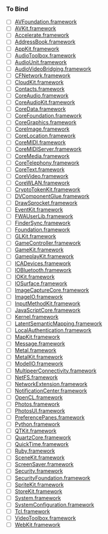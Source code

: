 ### To Bind
- [ ] [AVFoundation.framework](https://github.com/xamarin/xamarin-macios/wiki/AVFoundation-macOS-Beta1)
- [ ] [AVKit.framework](https://github.com/xamarin/xamarin-macios/wiki/AVKit-macOS-Beta1)
- [ ] [Accelerate.framework](https://github.com/xamarin/xamarin-macios/wiki/Accelerate-macOS-Beta1)
- [ ] [AddressBook.framework](https://github.com/xamarin/xamarin-macios/wiki/AddressBook-macOS-Beta1)
- [ ] [AppKit.framework](https://github.com/xamarin/xamarin-macios/wiki/AppKit-macOS-Beta1)
- [ ] [AudioToolbox.framework](https://github.com/xamarin/xamarin-macios/wiki/AudioToolbox-macOS-Beta1)
- [ ] [AudioUnit.framework](https://github.com/xamarin/xamarin-macios/wiki/AudioUnit-macOS-Beta1)
- [ ] [AudioVideoBridging.framework](https://github.com/xamarin/xamarin-macios/wiki/AudioVideoBridging-macOS-Beta1)
- [ ] [CFNetwork.framework](https://github.com/xamarin/xamarin-macios/wiki/CFNetwork-macOS-Beta1)
- [ ] [CloudKit.framework](https://github.com/xamarin/xamarin-macios/wiki/CloudKit-macOS-Beta1)
- [ ] [Contacts.framework](https://github.com/xamarin/xamarin-macios/wiki/Contacts-macOS-Beta1)
- [ ] [CoreAudio.framework](https://github.com/xamarin/xamarin-macios/wiki/CoreAudio-macOS-Beta1)
- [ ] [CoreAudioKit.framework](https://github.com/xamarin/xamarin-macios/wiki/CoreAudioKit-macOS-Beta1)
- [ ] [CoreData.framework](https://github.com/xamarin/xamarin-macios/wiki/CoreData-macOS-Beta1)
- [ ] [CoreFoundation.framework](https://github.com/xamarin/xamarin-macios/wiki/CoreFoundation-macOS-Beta1)
- [ ] [CoreGraphics.framework](https://github.com/xamarin/xamarin-macios/wiki/CoreGraphics-macOS-Beta1)
- [ ] [CoreImage.framework](https://github.com/xamarin/xamarin-macios/wiki/CoreImage-macOS-Beta1)
- [ ] [CoreLocation.framework](https://github.com/xamarin/xamarin-macios/wiki/CoreLocation-macOS-Beta1)
- [ ] [CoreMIDI.framework](https://github.com/xamarin/xamarin-macios/wiki/CoreMIDI-macOS-Beta1)
- [ ] [CoreMIDIServer.framework](https://github.com/xamarin/xamarin-macios/wiki/CoreMIDIServer-macOS-Beta1)
- [ ] [CoreMedia.framework](https://github.com/xamarin/xamarin-macios/wiki/CoreMedia-macOS-Beta1)
- [ ] [CoreTelephony.framework](https://github.com/xamarin/xamarin-macios/wiki/CoreTelephony-macOS-Beta1)
- [ ] [CoreText.framework](https://github.com/xamarin/xamarin-macios/wiki/CoreText-macOS-Beta1)
- [ ] [CoreVideo.framework](https://github.com/xamarin/xamarin-macios/wiki/CoreVideo-macOS-Beta1)
- [ ] [CoreWLAN.framework](https://github.com/xamarin/xamarin-macios/wiki/CoreWLAN-macOS-Beta1)
- [ ] [CryptoTokenKit.framework](https://github.com/xamarin/xamarin-macios/wiki/CryptoTokenKit-macOS-Beta1)
- [ ] [DVComponentGlue.framework](https://github.com/xamarin/xamarin-macios/wiki/DVComponentGlue-macOS-Beta1)
- [ ] [DrawSprocket.framework](https://github.com/xamarin/xamarin-macios/wiki/DrawSprocket-macOS-Beta1)
- [ ] [EventKit.framework](https://github.com/xamarin/xamarin-macios/wiki/EventKit-macOS-Beta1)
- [ ] [FWAUserLib.framework](https://github.com/xamarin/xamarin-macios/wiki/FWAUserLib-macOS-Beta1)
- [ ] [FinderSync.framework](https://github.com/xamarin/xamarin-macios/wiki/FinderSync-macOS-Beta1)
- [ ] [Foundation.framework](https://github.com/xamarin/xamarin-macios/wiki/Foundation-macOS-Beta1)
- [ ] [GLKit.framework](https://github.com/xamarin/xamarin-macios/wiki/GLKit-macOS-Beta1)
- [ ] [GameController.framework](https://github.com/xamarin/xamarin-macios/wiki/GameController-macOS-Beta1)
- [ ] [GameKit.framework](https://github.com/xamarin/xamarin-macios/wiki/GameKit-macOS-Beta1)
- [ ] [GameplayKit.framework](https://github.com/xamarin/xamarin-macios/wiki/GameplayKit-macOS-Beta1)
- [ ] [ICADevices.framework](https://github.com/xamarin/xamarin-macios/wiki/ICADevices-macOS-Beta1)
- [ ] [IOBluetooth.framework](https://github.com/xamarin/xamarin-macios/wiki/IOBluetooth-macOS-Beta1)
- [ ] [IOKit.framework](https://github.com/xamarin/xamarin-macios/wiki/IOKit-macOS-Beta1)
- [ ] [IOSurface.framework](https://github.com/xamarin/xamarin-macios/wiki/IOSurface-macOS-Beta1)
- [ ] [ImageCaptureCore.framework](https://github.com/xamarin/xamarin-macios/wiki/ImageCaptureCore-macOS-Beta1)
- [ ] [ImageIO.framework](https://github.com/xamarin/xamarin-macios/wiki/ImageIO-macOS-Beta1)
- [ ] [InputMethodKit.framework](https://github.com/xamarin/xamarin-macios/wiki/InputMethodKit-macOS-Beta1)
- [ ] [JavaScriptCore.framework](https://github.com/xamarin/xamarin-macios/wiki/JavaScriptCore-macOS-Beta1)
- [ ] [Kernel.framework](https://github.com/xamarin/xamarin-macios/wiki/Kernel-macOS-Beta1)
- [ ] [LatentSemanticMapping.framework](https://github.com/xamarin/xamarin-macios/wiki/LatentSemanticMapping-macOS-Beta1)
- [ ] [LocalAuthentication.framework](https://github.com/xamarin/xamarin-macios/wiki/LocalAuthentication-macOS-Beta1)
- [ ] [MapKit.framework](https://github.com/xamarin/xamarin-macios/wiki/MapKit-macOS-Beta1)
- [ ] [Message.framework](https://github.com/xamarin/xamarin-macios/wiki/Message-macOS-Beta1)
- [ ] [Metal.framework](https://github.com/xamarin/xamarin-macios/wiki/Metal-macOS-Beta1)
- [ ] [MetalKit.framework](https://github.com/xamarin/xamarin-macios/wiki/MetalKit-macOS-Beta1)
- [ ] [ModelIO.framework](https://github.com/xamarin/xamarin-macios/wiki/ModelIO-macOS-Beta1)
- [ ] [MultipeerConnectivity.framework](https://github.com/xamarin/xamarin-macios/wiki/MultipeerConnectivity-macOS-Beta1)
- [ ] [NetFS.framework](https://github.com/xamarin/xamarin-macios/wiki/NetFS-macOS-Beta1)
- [ ] [NetworkExtension.framework](https://github.com/xamarin/xamarin-macios/wiki/NetworkExtension-macOS-Beta1)
- [ ] [NotificationCenter.framework](https://github.com/xamarin/xamarin-macios/wiki/NotificationCenter-macOS-Beta1)
- [ ] [OpenCL.framework](https://github.com/xamarin/xamarin-macios/wiki/OpenCL-macOS-Beta1)
- [ ] [Photos.framework](https://github.com/xamarin/xamarin-macios/wiki/Photos-macOS-Beta1)
- [ ] [PhotosUI.framework](https://github.com/xamarin/xamarin-macios/wiki/PhotosUI-macOS-Beta1)
- [ ] [PreferencePanes.framework](https://github.com/xamarin/xamarin-macios/wiki/PreferencePanes-macOS-Beta1)
- [ ] [Python.framework](https://github.com/xamarin/xamarin-macios/wiki/Python-macOS-Beta1)
- [ ] [QTKit.framework](https://github.com/xamarin/xamarin-macios/wiki/QTKit-macOS-Beta1)
- [ ] [QuartzCore.framework](https://github.com/xamarin/xamarin-macios/wiki/QuartzCore-macOS-Beta1)
- [ ] [QuickTime.framework](https://github.com/xamarin/xamarin-macios/wiki/QuickTime-macOS-Beta1)
- [ ] [Ruby.framework](https://github.com/xamarin/xamarin-macios/wiki/Ruby-macOS-Beta1)
- [ ] [SceneKit.framework](https://github.com/xamarin/xamarin-macios/wiki/SceneKit-macOS-Beta1)
- [ ] [ScreenSaver.framework](https://github.com/xamarin/xamarin-macios/wiki/ScreenSaver-macOS-Beta1)
- [ ] [Security.framework](https://github.com/xamarin/xamarin-macios/wiki/Security-macOS-Beta1)
- [ ] [SecurityFoundation.framework](https://github.com/xamarin/xamarin-macios/wiki/SecurityFoundation-macOS-Beta1)
- [ ] [SpriteKit.framework](https://github.com/xamarin/xamarin-macios/wiki/SpriteKit-macOS-Beta1)
- [ ] [StoreKit.framework](https://github.com/xamarin/xamarin-macios/wiki/StoreKit-macOS-Beta1)
- [ ] [System.framework](https://github.com/xamarin/xamarin-macios/wiki/System-macOS-Beta1)
- [ ] [SystemConfiguration.framework](https://github.com/xamarin/xamarin-macios/wiki/SystemConfiguration-macOS-Beta1)
- [ ] [Tcl.framework](https://github.com/xamarin/xamarin-macios/wiki/Tcl-macOS-Beta1)
- [ ] [VideoToolbox.framework](https://github.com/xamarin/xamarin-macios/wiki/VideoToolbox-macOS-Beta1)
- [ ] [WebKit.framework](https://github.com/xamarin/xamarin-macios/wiki/WebKit-macOS-Beta1)
